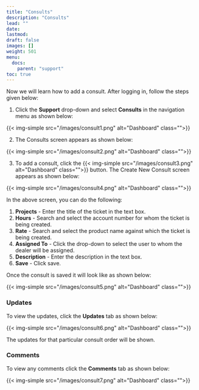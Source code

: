 ```yaml
---
title: "Consults"
description: "Consults"
lead: ""
date:
lastmod:
draft: false
images: []
weight: 501
menu:
  docs:
    parent: "support"
toc: true
---
```


Now we will learn how to add a consult. After logging in, follow the steps given below:

1.	Click the **Support** drop-down and select **Consults** in the navigation menu as shown below:

 {{< img-simple src="/images/consult1.png"  alt="Dashboard" class="">}}

2.	The Consults screen appears as shown below:

 {{< img-simple src="/images/consult2.png"  alt="Dashboard" class="">}}

3.	To add a consult, click the  {{< img-simple src="/images/consult3.png"  alt="Dashboard" class="">}} button. The Create New Consult screen appears as shown below:

{{< img-simple src="/images/consult4.png"  alt="Dashboard" class="">}}

In the above screen, you can do the following:
1. **Projects** - Enter the title of the ticket in the text box.
2. **Hours** - Search and select the account number for whom the ticket is being created.
3. **Rate** - Search and select the product name against which the ticket is being created.
4. **Assigned To** - Click the drop-down to select the user to whom the dealer will be assigned.
5. **Description** - Enter the description in the text box.
6. **Save** - Click save.

Once the consult is saved it will look like as shown below:

{{< img-simple src="/images/consult5.png"  alt="Dashboard" class="">}}

### Updates

To view the updates, click the **Updates** tab as shown below:

{{< img-simple src="/images/consult6.png"  alt="Dashboard" class="">}}

The updates for that particular consult order will be shown.

### Comments

To view any comments click the **Comments** tab as shown below:

{{< img-simple src="/images/consult7.png"  alt="Dashboard" class="">}}

